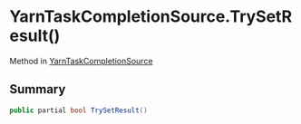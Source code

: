 # YarnTaskCompletionSource.TrySetResult()

Method in [YarnTaskCompletionSource](/docs/api/csharp/yarn.unity.yarntaskcompletionsource-1.md)

## Summary



```csharp
public partial bool TrySetResult()
```

